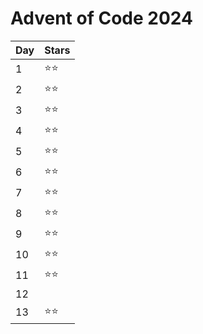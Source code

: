 # Advent of Code 2024

| Day | Stars  |
| --- | ------ |
|   1 | ⭐️⭐️ |
|   2 | ⭐️⭐️ |
|   3 | ⭐️⭐️ |
|   4 | ⭐️⭐️ |
|   5 | ⭐️⭐️ |
|   6 | ⭐️⭐️ |
|   7 | ⭐️⭐️ |
|   8 | ⭐️⭐️ |
|   9 | ⭐️⭐️ |
|  10 | ⭐️⭐️ |
|  11 | ⭐️⭐️ |
|  12 | |
|  13 | ⭐️⭐️ |
